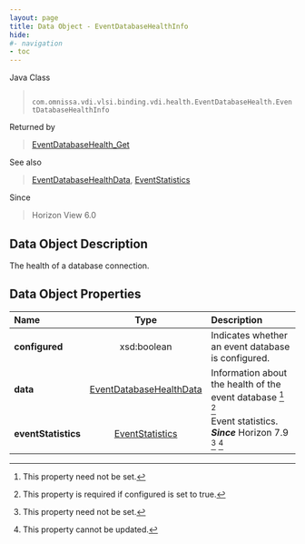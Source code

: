 ```yaml
---
layout: page
title: Data Object - EventDatabaseHealthInfo
hide:
#- navigation
- toc
---
```






Java Class
> ` com.omnissa.vdi.vlsi.binding.vdi.health.EventDatabaseHealth.EventDatabaseHealthInfo`

Returned by
> [EventDatabaseHealth_Get](vdi.health.EventDatabaseHealth.md#get)

See also
> [EventDatabaseHealthData](vdi.health.EventDatabaseHealth.EventDatabaseHealthData.md), [EventStatistics](vdi.health.EventDatabaseHealth.EventStatistics.md)

Since
> Horizon View 6.0


## Data Object Description

The health of a database connection.

## Data Object Properties

 Name | Type | Description
:---|:---:|:---
**configured**|  xsd:boolean|  Indicates whether an event database is configured.
**data**| [EventDatabaseHealthData](vdi.health.EventDatabaseHealth.EventDatabaseHealthData.md)|  Information about the health of the event database [^1] [^192]
**eventStatistics**| [EventStatistics](vdi.health.EventDatabaseHealth.EventStatistics.md)|  Event statistics.  **_Since_** Horizon 7.9 [^1] [^2]


 


[^1]: This property need not be set.
[^2]: This property cannot be updated.
[^192]: This property is required if configured is set to true.